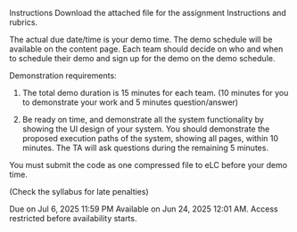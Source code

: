 Instructions
Download the attached file for the assignment Instructions and rubrics. 

The actual due date/time is your demo time. The demo schedule will be available on the content page. Each team should decide on who and when to schedule their demo and sign up for the demo on the demo schedule. 

Demonstration requirements:

1) The total demo duration is 15 minutes for each team. (10 minutes for you to demonstrate your work and 5 minutes question/answer)

2) Be ready on time, and demonstrate all the system functionality by showing the UI design of your system. You should demonstrate the proposed execution paths of the system, showing all pages, within 10 minutes. The TA will ask questions during the remaining 5 minutes.

 You must submit the code as one compressed file to eLC before your demo time.

(Check the syllabus for late penalties)

Due on Jul 6, 2025 11:59 PM
Available on Jun 24, 2025 12:01 AM. Access restricted before availability starts.